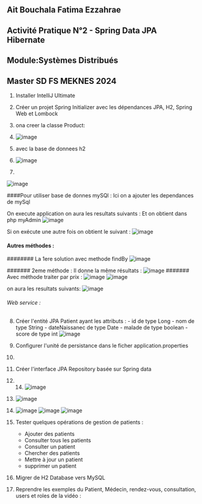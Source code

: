 ## Ait Bouchala Fatima Ezzahrae

## Activité Pratique N°2 - Spring Data JPA Hibernate

## Module:Systèmes Distribués

## Master SD FS MEKNES 2024



1. Installer IntelliJ Ultimate
2. Créer un projet Spring Initializer avec les dépendances JPA, H2, Spring Web et Lombock
3. ona creer la classe Product:
4. ![image](https://github.com/2001fatimaezzahrae/AIT-BOUCHALA-FATIMA-EZZAHRAE/assets/152180866/9a11e2c1-c056-4946-ae0c-a3f8009fb663)
5. avec la base de donnees h2
6. ![image](https://github.com/2001fatimaezzahrae/AIT-BOUCHALA-FATIMA-EZZAHRAE/assets/152180866/1a1d9939-c2c5-4e4c-8ebb-7556eebc78e0)

7. 
![image](https://github.com/2001fatimaezzahrae/AIT-BOUCHALA-FATIMA-EZZAHRAE/assets/152180866/de99ed48-4e56-4e10-8fb0-a35906ec3908)

####Pour utiliser base de donnes mySQl : 
Ici on a ajouter les dependances de mySql

On execute application on aura les resultats suivants :
Et on obtient dans php myAdmin
![image](https://github.com/2001fatimaezzahrae/AIT-BOUCHALA-FATIMA-EZZAHRAE/assets/152180866/4616b810-9c4c-4b7f-97d1-561a2e574b0c)

Si on exécute une autre fois on obtient le suivant :
![image](https://github.com/2001fatimaezzahrae/AIT-BOUCHALA-FATIMA-EZZAHRAE/assets/152180866/219efa44-e4aa-4b81-8d95-eb8a1c6295f8)


#### Autres méthodes :
######## La 1ere solution avec methode findBy
![image](https://github.com/2001fatimaezzahrae/AIT-BOUCHALA-FATIMA-EZZAHRAE/assets/152180866/92cb7e18-931c-43d3-b502-69a40688fe86)

####### 2eme méthode :
Il donne la même résultats :
![image](https://github.com/2001fatimaezzahrae/AIT-BOUCHALA-FATIMA-EZZAHRAE/assets/152180866/7c47c2c9-af1d-4052-bd42-f7b8f1ebd218)
####### Avec méthode traiter par prix :
![image](https://github.com/2001fatimaezzahrae/AIT-BOUCHALA-FATIMA-EZZAHRAE/assets/152180866/ef401859-fd48-40d3-988d-28deca1497b3)
![image](https://github.com/2001fatimaezzahrae/AIT-BOUCHALA-FATIMA-EZZAHRAE/assets/152180866/6ff9cf1d-3e91-4871-bf9e-c099349e0c64)

on aura les resultats suivants:
![image](https://github.com/2001fatimaezzahrae/AIT-BOUCHALA-FATIMA-EZZAHRAE/assets/152180866/7f78ffc0-91fa-4cfb-be1f-dc5943de9bc3)


###### Web service  :



8. Créer l'entité JPA Patient ayant les attributs :
       - id de type Long
       - nom de type String
       - dateNaissanec de type Date
       - malade de type boolean
       - score de type int
      ![image](https://github.com/2001fatimaezzahrae/AIT-BOUCHALA-FATIMA-EZZAHRAE/assets/152180866/c8cb05f9-734f-4e3c-8f24-a2b61692008d)
   


10. Configurer l'unité de persistance dans le ficher application.properties
11. 
12. Créer l'interface JPA Repository basée sur Spring data
13. 14. ![image](https://github.com/2001fatimaezzahrae/AIT-BOUCHALA-FATIMA-EZZAHRAE/assets/152180866/3b5fe733-6294-441d-b8c6-c1989a37054b)
15. ![image](https://github.com/2001fatimaezzahrae/AIT-BOUCHALA-FATIMA-EZZAHRAE/assets/152180866/0e1fb39d-e482-472e-8f81-723cb13d0d94)
16. ![image](https://github.com/2001fatimaezzahrae/AIT-BOUCHALA-FATIMA-EZZAHRAE/assets/152180866/649f9530-b8aa-48d1-9216-c212bbad5d9d)
    ![image](https://github.com/2001fatimaezzahrae/AIT-BOUCHALA-FATIMA-EZZAHRAE/assets/152180866/9e89dd4a-8659-4bad-b75c-5b7524465b1e)
![image](https://github.com/2001fatimaezzahrae/AIT-BOUCHALA-FATIMA-EZZAHRAE/assets/152180866/600fbe2b-a5a7-46d5-b7e3-7151beec711f)





        




22. Tester quelques opérations de gestion de patients :
    - Ajouter des patients
    - Consulter tous les patients
    - Consulter un patient
    - Chercher des patients
    - Mettre à jour un patient 
    - supprimer un patient
23. Migrer de H2 Database vers MySQL
24. Reprendre les exemples  du Patient, Médecin, rendez-vous, consultation, users et roles de la vidéo : 
